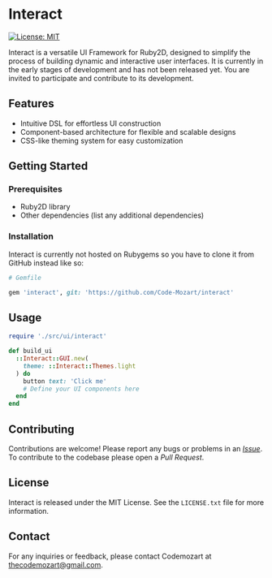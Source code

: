 # Interact

[![License: MIT](https://img.shields.io/badge/License-MIT-blue.svg)](https://opensource.org/licenses/MIT)

Interact is a versatile UI Framework for Ruby2D, designed to simplify the process of building dynamic and interactive user interfaces. It is currently in the early stages of development and has not been released yet. You are invited to participate and contribute to its development.

## Features

- Intuitive DSL for effortless UI construction
- Component-based architecture for flexible and scalable designs
- CSS-like theming system for easy customization

## Getting Started

### Prerequisites

- Ruby2D library
- Other dependencies (list any additional dependencies)

### Installation

Interact is currently not hosted on Rubygems so you have to clone it from GitHub instead like so:
```ruby
# Gemfile

gem 'interact', git: 'https://github.com/Code-Mozart/interact'
```

## Usage

```ruby
require './src/ui/interact'

def build_ui
  ::Interact::GUI.new(
    theme: ::Interact::Themes.light
  ) do
    button text: 'Click me'
    # Define your UI components here
  end
end
```

## Contributing
Contributions are welcome! Please report any bugs or problems in an _[Issue](https://github.com/Code-Mozart/interact/issues/new)_. To contribute to the codebase please open a _Pull Request_.

## License
Interact is released under the MIT License. See the `LICENSE.txt` file for more information.

## Contact
For any inquiries or feedback, please contact Codemozart at thecodemozart@gmail.com.
